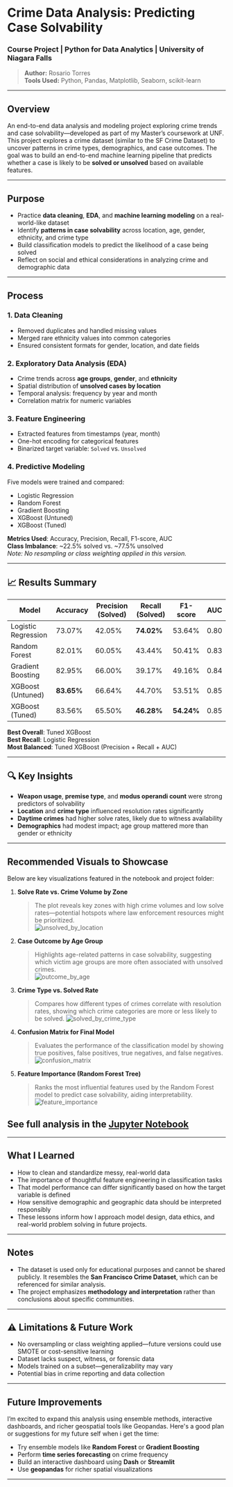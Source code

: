 
# Crime Data Analysis: Predicting Case Solvability

### Course Project | Python for Data Analytics | University of Niagara Falls

> **Author:** Rosario Torres  
> **Tools Used:** Python, Pandas, Matplotlib, Seaborn, scikit-learn

---

## Overview

An end-to-end data analysis and modeling project exploring crime trends and case solvability—developed as part of my Master’s coursework at UNF. This project explores a crime dataset (similar to the SF Crime Dataset) to uncover patterns in crime types, demographics, and case outcomes. The goal was to build an end-to-end machine learning pipeline that predicts whether a case is likely to be **solved or unsolved** based on available features.

---

## Purpose

- Practice **data cleaning**, **EDA**, and **machine learning modeling** on a real-world-like dataset
- Identify **patterns in case solvability** across location, age, gender, ethnicity, and crime type
- Build classification models to predict the likelihood of a case being solved
- Reflect on social and ethical considerations in analyzing crime and demographic data

---

## Process

### 1. Data Cleaning
- Removed duplicates and handled missing values
- Merged rare ethnicity values into common categories
- Ensured consistent formats for gender, location, and date fields

### 2. Exploratory Data Analysis (EDA)  
- Crime trends across **age groups**, **gender**, and **ethnicity**
- Spatial distribution of **unsolved cases by location**
- Temporal analysis: frequency by year and month
- Correlation matrix for numeric variables

### 3. Feature Engineering
- Extracted features from timestamps (year, month)
- One-hot encoding for categorical features
- Binarized target variable: `Solved` vs. `Unsolved`

### 4. Predictive Modeling
Five models were trained and compared:
- Logistic Regression  
- Random Forest  
- Gradient Boosting  
- XGBoost (Untuned)  
- XGBoost (Tuned)

**Metrics Used**: Accuracy, Precision, Recall, F1-score, AUC  
**Class Imbalance**: ~22.5% solved vs. ~77.5% unsolved  
*Note: No resampling or class weighting applied in this version.*

---

## 📈 Results Summary

| Model               | Accuracy | Precision (Solved) | Recall (Solved) | F1-score | AUC  |
|--------------------|----------|--------------------|------------------|----------|------|
| Logistic Regression| 73.07%   | 42.05%             | **74.02%**       | 53.64%   | 0.80 |
| Random Forest       | 82.01%   | 60.05%             | 43.44%           | 50.41%   | 0.83 |
| Gradient Boosting   | 82.95%   | 66.00%             | 39.17%           | 49.16%   | 0.84 |
| XGBoost (Untuned)   | **83.65%**| 66.64%            | 44.70%           | 53.51%   | 0.85 |
| XGBoost (Tuned)     | 83.56%   | 65.50%             | **46.28%**       | **54.24%**| 0.85 |

**Best Overall**: Tuned XGBoost  
**Best Recall**: Logistic Regression  
**Most Balanced**: Tuned XGBoost (Precision + Recall + AUC)

---

## 🔍 Key Insights

- **Weapon usage**, **premise type**, and **modus operandi count** were strong predictors of solvability  
- **Location** and **crime type** influenced resolution rates significantly  
- **Daytime crimes** had higher solve rates, likely due to witness availability  
- **Demographics** had modest impact; age group mattered more than gender or ethnicity

---


## Recommended Visuals to Showcase

Below are key visualizations featured in the notebook and project folder:

1. **Solve Rate vs. Crime Volume by Zone**
   > The plot reveals key zones with high crime volumes and low solve rates—potential hotspots where law enforcement resources might be prioritized.  
   ![unsolved_by_location](visuals/unsolved_by_location.png)

2. **Case Outcome by Age Group**
   > Highlights age-related patterns in case solvability, suggesting which victim age groups are more often associated with unsolved crimes.  
   ![outcome_by_age](visuals/outcome_by_age.png)

3. **Crime Type vs. Solved Rate**
   > Compares how different types of crimes correlate with resolution rates, showing which crime categories are more or less likely to be solved. 
   ![solved_by_crime_type](visuals/solved_by_crime_type.png)

4. **Confusion Matrix for Final Model**
   > Evaluates the performance of the classification model by showing true positives, false positives, true negatives, and false negatives.
   ![confusion_matrix](visuals/confusion_matrix.png)

5. **Feature Importance (Random Forest Tree)**
   > Ranks the most influential features used by the Random Forest model to predict case solvability, aiding interpretability.
   ![feature_importance](visuals/feature_importance.png)

## See full analysis in the [Jupyter Notebook](./Crime_Analysis_Notebook.ipynb)
---

## What I Learned

- How to clean and standardize messy, real-world data
- The importance of thoughtful feature engineering in classification tasks
- That model performance can differ significantly based on how the target variable is defined
- How sensitive demographic and geographic data should be interpreted responsibly
- These lessons inform how I approach model design, data ethics, and real-world problem solving in future projects.

---

## Notes

- The dataset is used only for educational purposes and cannot be shared publicly. It resembles the **San Francisco Crime Dataset**, which can be referenced for similar analysis.
- The project emphasizes **methodology and interpretation** rather than conclusions about specific communities.

---

## ⚠️ Limitations & Future Work

- No oversampling or class weighting applied—future versions could use SMOTE or cost-sensitive learning  
- Dataset lacks suspect, witness, or forensic data  
- Models trained on a subset—generalizability may vary  
- Potential bias in crime reporting and data collection

---

## Future Improvements

I’m excited to expand this analysis using ensemble methods, interactive dashboards, and richer geospatial tools like Geopandas.
Here's a good plan or suggestions for my future self when i get the time:
- Try ensemble models like **Random Forest** or **Gradient Boosting**
- Perform **time series forecasting** on crime frequency
- Build an interactive dashboard using **Dash** or **Streamlit**
- Use **geopandas** for richer spatial visualizations

---

